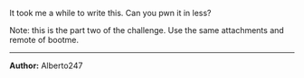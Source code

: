It took me a while to write this. Can you pwn it in less?

Note: this is the part two of the challenge. Use the same attachments and remote of bootme.

---

**Author:** Alberto247
